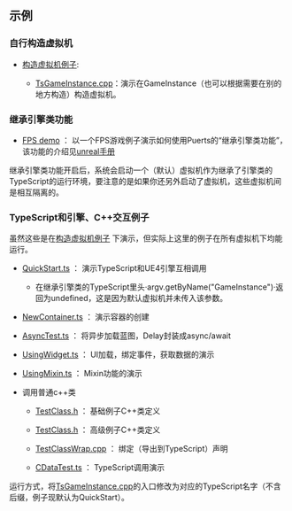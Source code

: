 ## 示例

### 自行构造虚拟机

* [构造虚拟机例子](https://github.com/chexiongsheng/puerts_unreal_demo):

  - [TsGameInstance.cpp](https://github.com/chexiongsheng/puerts_unreal_demo/blob/master/Source/puerts_unreal_demo/TsGameInstance.cpp)：演示在GameInstance（也可以根据需要在别的地方构造）构造虚拟机。

### 继承引擎类功能

* [FPS demo](https://github.com/chexiongsheng/BlockBreakerStarter) ： 以一个FPS游戏例子演示如何使用Puerts的“继承引擎类功能”，该功能的介绍见[unreal手册](manual.md)

继承引擎类功能开启后，系统会启动一个（默认）虚拟机作为继承了引擎类的TypeScript的运行环境，要注意的是如果你还另外启动了虚拟机，这些虚拟机间是相互隔离的。

### TypeScript和引擎、C++交互例子

虽然这些是在[构造虚拟机例子](https://github.com/chexiongsheng/puerts_unreal_demo) 下演示，但实际上这里的例子在所有虚拟机下均能运行。

* [QuickStart.ts](https://github.com/chexiongsheng/puerts_unreal_demo/blob/master/TypeScript/QuickStart.ts) ： 演示TypeScript和UE4引擎互相调用

   - 在继承引擎类的TypeScript里头·argv.getByName("GameInstance")·返回为undefined，这是因为默认虚拟机并未传入该参数。

* [NewContainer.ts](https://github.com/chexiongsheng/puerts_unreal_demo/blob/master/TypeScript/NewContainer.ts) ： 演示容器的创建

* [AsyncTest.ts](https://github.com/chexiongsheng/puerts_unreal_demo/blob/master/TypeScript/AsyncTest.ts) ： 将异步加载蓝图，Delay封装成async/await

* [UsingWidget.ts](https://github.com/chexiongsheng/puerts_unreal_demo/blob/master/TypeScript/UsingWidget.ts) ： UI加载，绑定事件，获取数据的演示

* [UsingMixin.ts](https://github.com/chexiongsheng/puerts_unreal_demo/blob/master/TypeScript/UsingMixin.ts) ： Mixin功能的演示

* 调用普通c++类

  - [TestClass.h](https://github.com/chexiongsheng/puerts_unreal_demo/blob/master/Plugins/Puerts/Source/JsEnv/Private/TestBinding/TestClass.h) ： 基础例子C++类定义
  
  - [TestClass.h](https://github.com/chexiongsheng/puerts_unreal_demo/blob/master/Plugins/Puerts/Source/JsEnv/Private/TestBinding/AdvanceTestClass.h) ： 高级例子C++类定义
  
  - [TestClassWrap.cpp](https://github.com/chexiongsheng/puerts_unreal_demo/blob/master/Plugins/Puerts/Source/JsEnv/Private/TestBinding/TestClassWrap.cpp) ： 绑定（导出到TypeScript）声明
  
  - [CDataTest.ts](https://github.com/chexiongsheng/puerts_unreal_demo/blob/master/TypeScript/CDataTest.ts) ： TypeScript调用演示
  
  
运行方式，将[TsGameInstance.cpp](https://github.com/chexiongsheng/puerts_unreal_demo/blob/master/Source/puerts_unreal_demo/TsGameInstance.cpp)的入口修改为对应的TypeScript名字（不含后缀，例子现默认为QuickStart）。
